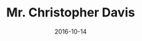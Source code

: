 ---
title: Mr. Christopher Davis 
date : 2016-10-14
contentful:
  contentype: interview
  entry_id : 4Hs6ldhFagkWgeeQiySsqu 
exists : mr-christopher-davis 
template : interviewentry.html 
--- 